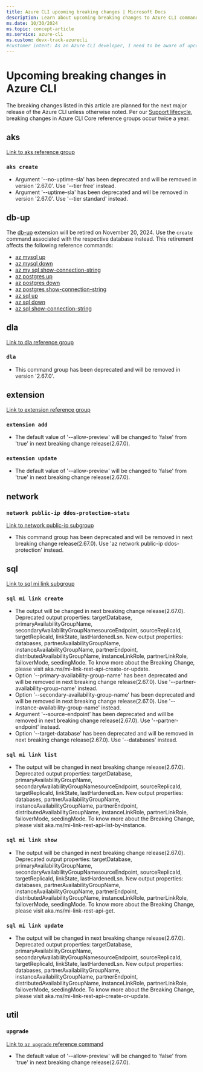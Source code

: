 ```yaml
---
title: Azure CLI upcoming breaking changes | Microsoft Docs
description: Learn about upcoming breaking changes to Azure CLI command groups, references, and parameters.
ms.date: 10/30/2024
ms.topic: concept-article
ms.service: azure-cli
ms.custom: devx-track-azurecli
#customer intent: As an Azure CLI developer, I need to be aware of upcoming breaking changes so I can plan for migration to new reference commands.
---
```


# Upcoming breaking changes in Azure CLI

The breaking changes listed in this article are planned for the next major release of the Azure CLI unless otherwise noted. Per our [Support lifecycle](./azure-cli-support-lifecycle.md), breaking changes in Azure CLI Core reference groups occur twice a year.

## aks

[Link to aks reference group](/cli/azure/aks)

### `aks create`

- Argument '--no-uptime-sla' has been deprecated and will be removed in version '2.67.0'. Use '--tier free' instead.
- Argument '--uptime-sla' has been deprecated and will be removed in version '2.67.0'. Use '--tier standard' instead.

## db-up

The [db-up](https://github.com/Azure/azure-cli-extensions/tree/main/src/db-up) extension will be retired on November 20, 2024. Use the `create` command associated with the respective database instead. This retirement affects the following reference commands:

* [az mysql up](/cli/azure/mysql#az-mysql-up)
* [az mysql down](/cli/azure/mysql#az-mysql-down)
* [az my sql show-connection-string](/cli/azure/mysql#az-mysql-show-connection-string)
* [az postgres up](/cli/azure/postgres#az-postgres-up)
* [az postgres down](/cli/azure/postgres#az-postgres-down)
* [az postgres show-connection-string](/cli/azure/postgres#az-postgres-show-connection-string)
* [az sql up](/cli/azure/sql#az-sql-up)
* [az sql down](/cli/azure/sql#az-sql-down)
* [az sql show-connection-string](/cli/azure/sql#az-sql-show-connection-string)

## dla

[Link to dla reference group](/cli/azure/dla)

### `dla`

- This command group has been deprecated and will be removed in version '2.67.0'.

## extension

[Link to extension reference group](/cli/azure/extension)

### `extension add`

- The default value of '--allow-preview' will be changed to 'false' from 'true' in next breaking change release(2.67.0).

### `extension update`

- The default value of '--allow-preview' will be changed to 'false' from 'true' in next breaking change release(2.67.0).

## network

### `network public-ip ddos-protection-statu`

[Link to network public-ip subgroup](/cli/azure/network/public-ip)

- This command group has been deprecated and will be removed in next breaking change release(2.67.0). Use 'az network public-ip ddos-protection' instead.

## sql

[Link to sql mi link subgroup](/cli/azure/sql/mi/link)

### `sql mi link create`

- The output will be changed in next breaking change release(2.67.0). Deprecated output properties: targetDatabase, primaryAvailabilityGroupName, secondaryAvailabilityGroupNamesourceEndpoint, sourceReplicaId, targetReplicaId, linkState, lastHardenedLsn.
New output properties: databases, partnerAvailabilityGroupName, instanceAvailabilityGroupName, partnerEndpoint, distributedAvailabilityGroupName, instanceLinkRole, partnerLinkRole, failoverMode, seedingMode. To know more about the Breaking Change, please visit aka.ms/mi-link-rest-api-create-or-update.
- Option '--primary-availability-group-name' has been deprecated and will be removed in next breaking change release(2.67.0). Use '--partner-availability-group-name' instead.
- Option '--secondary-availability-group-name' has been deprecated and will be removed in next breaking change release(2.67.0). Use '--instance-availability-group-name' instead.
- Argument '--source-endpoint' has been deprecated and will be removed in next breaking change release(2.67.0). Use '--partner-endpoint' instead.
- Option '--target-database' has been deprecated and will be removed in next breaking change release(2.67.0). Use '--databases' instead.

### `sql mi link list`

- The output will be changed in next breaking change release(2.67.0). Deprecated output properties: targetDatabase, primaryAvailabilityGroupName, secondaryAvailabilityGroupNamesourceEndpoint, sourceReplicaId, targetReplicaId, linkState, lastHardenedLsn.
New output properties: databases, partnerAvailabilityGroupName, instanceAvailabilityGroupName, partnerEndpoint, distributedAvailabilityGroupName, instanceLinkRole, partnerLinkRole, failoverMode, seedingMode. To know more about the Breaking Change, please visit aka.ms/mi-link-rest-api-list-by-instance.

### `sql mi link show`

- The output will be changed in next breaking change release(2.67.0). Deprecated output properties: targetDatabase, primaryAvailabilityGroupName, secondaryAvailabilityGroupNamesourceEndpoint, sourceReplicaId, targetReplicaId, linkState, lastHardenedLsn.
New output properties: databases, partnerAvailabilityGroupName, instanceAvailabilityGroupName, partnerEndpoint, distributedAvailabilityGroupName, instanceLinkRole, partnerLinkRole, failoverMode, seedingMode. To know more about the Breaking Change, please visit aka.ms/mi-link-rest-api-get.

### `sql mi link update`

- The output will be changed in next breaking change release(2.67.0). Deprecated output properties: targetDatabase, primaryAvailabilityGroupName, secondaryAvailabilityGroupNamesourceEndpoint, sourceReplicaId, targetReplicaId, linkState, lastHardenedLsn.
New output properties: databases, partnerAvailabilityGroupName, instanceAvailabilityGroupName, partnerEndpoint, distributedAvailabilityGroupName, instanceLinkRole, partnerLinkRole, failoverMode, seedingMode. To know more about the Breaking Change, please visit aka.ms/mi-link-rest-api-create-or-update.

## util

### `upgrade`

[Link to `az upgrade` reference command](/cli/azure/reference-index#az-upgrade)

- The default value of '--allow-preview' will be changed to 'false' from 'true' in next breaking change release(2.67.0).
